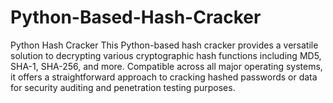 # Python-Based-Hash-Cracker
Python Hash Cracker  This Python-based hash cracker provides a versatile solution to decrypting various cryptographic hash functions including MD5, SHA-1, SHA-256, and more. Compatible across all major operating systems, it offers a straightforward approach to cracking hashed passwords or data for security auditing and penetration testing purposes.
